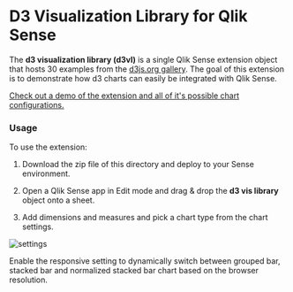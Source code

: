 # D3 Visualization Library for Qlik Sense

The **d3 visualization library (d3vl)** is a single Qlik Sense extension object that hosts 30 examples from the [d3js.org gallery](https://github.com/mbostock/d3/wiki/Gallery). The goal of this extension is to demonstrate how d3 charts can easily be integrated with Qlik Sense.

[Check out a demo of the extension and all of it's possible chart configurations.](http://sense.axisgroup.com/sense/app/9dd482a7-888f-4c13-9dc4-4b38a648df31)

### Usage
To use the extension:

1. Download the zip file of this directory and deploy to your Sense environment.

2. Open a Qlik Sense app in Edit mode and drag & drop the **d3 vis library** object onto a sheet.

3. Add dimensions and measures and pick a chart type from the chart settings.

![settings](http://viz.axisgroup.com/d3vl/img/sidebar_edit.png "Settings")

Enable the responsive setting to dynamically switch between grouped bar, stacked bar and normalized stacked bar chart based on the browser resolution.
